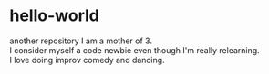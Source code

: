 # hello-world
another repository
I am a mother of 3.  
I consider myself a code newbie even though I'm really relearning.  
I love doing improv comedy and dancing.
